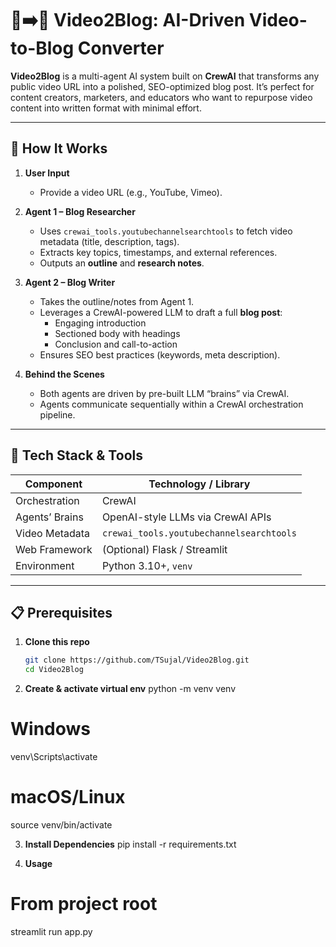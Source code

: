 # 🎥➡️📝 Video2Blog: AI-Driven Video-to-Blog Converter

**Video2Blog** is a multi-agent AI system built on **CrewAI** that transforms any public video URL into a polished, SEO-optimized blog post. It’s perfect for content creators, marketers, and educators who want to repurpose video content into written format with minimal effort.

---

## 🚀 How It Works

1. **User Input**  
   - Provide a video URL (e.g., YouTube, Vimeo).

2. **Agent 1 – Blog Researcher**  
   - Uses `crewai_tools.youtubechannelsearchtools` to fetch video metadata (title, description, tags).  
   - Extracts key topics, timestamps, and external references.  
   - Outputs an **outline** and **research notes**.

3. **Agent 2 – Blog Writer**  
   - Takes the outline/notes from Agent 1.  
   - Leverages a CrewAI-powered LLM to draft a full **blog post**:  
     - Engaging introduction  
     - Sectioned body with headings  
     - Conclusion and call-to-action  
   - Ensures SEO best practices (keywords, meta description).

4. **Behind the Scenes**  
   - Both agents are driven by pre-built LLM “brains” via CrewAI.  
   - Agents communicate sequentially within a CrewAI orchestration pipeline.

---

## 🔧 Tech Stack & Tools

| Component         | Technology / Library               |
|-------------------|------------------------------------|
| Orchestration     | CrewAI                             |
| Agents’ Brains    | OpenAI-style LLMs via CrewAI APIs  |
| Video Metadata    | `crewai_tools.youtubechannelsearchtools` |
| Web Framework     | (Optional) Flask / Streamlit       |
| Environment       | Python 3.10+, `venv`               |

---

## 📋 Prerequisites

1. **Clone this repo**  
   ```bash
   git clone https://github.com/TSujal/Video2Blog.git
   cd Video2Blog

2. **Create & activate virtual env**
python -m venv venv
# Windows
venv\Scripts\activate
# macOS/Linux
source venv/bin/activate

3. **Install Dependencies**
pip install -r requirements.txt

4) **Usage**
# From project root
streamlit run app.py     